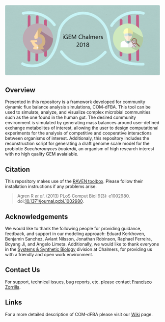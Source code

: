 # ![iGEM CHALMERS](logo.png)

## Overview

Presented in this repository is a framework developed for community dynamic flux balance analysis simulations, COM-dFBA.  This tool can be used to simulate, analyze, and visualize complex microbial communities such as the one found in the human gut. The desired community environment is simulated by generating mass balances around user-defined exchange metabolites of interest, allowing the user to design computational experiments for the analysis of competitive and cooperative interactions between organisms of interest. Additionaly, this repository includes the reconstruction script for generating a draft genome scale model for the probiotic _Saccharomyces boulardii_, an organism of high research interest with no high quality GEM avaialable.

## Citation

This repository makes use of the [RAVEN toolbox](https://github.com/SysBioChalmers/RAVEN/). Please follow their installation instructions if any problems arise.

  >Agren R _et al_. (2013) PLoS Comput Biol 9(3): e1002980. doi:[10.1371/journal.pcbi.1002980](http://journals.plos.org/ploscompbiol/article?id=10.1371/journal.pcbi.1002980).

## Acknowledgements

We would like to thank the following people for providing guidance, feedback, and support in our modeling approach: Eduard Kerkhoven, Benjamin Sanchez, Avlant Nilsson, Jonathan Robinson, Raphael Ferreira, Boyang Ji, and Angelo Limeta. Additionally, we would like to thank everyone in the [Systems & Synthetic Biology](http://sysbio.se/people.html) division at Chalmers, for providing us with a friendly and open work environment.

## Contact Us

For support, technical issues, bug reports, etc. please contact [Francisco Zorrilla](https://github.com/franciscozorrilla).

## Links

For a more detailed description of COM-dFBA please visit our [Wiki](http://2018.igem.org/Team:Chalmers-Gothenburg) page.
